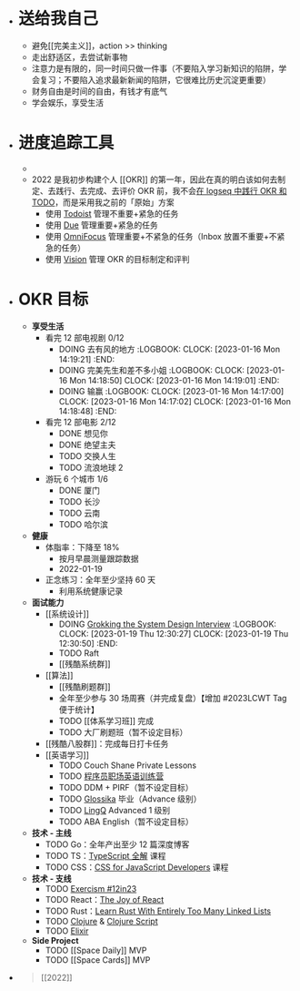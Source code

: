- # 送给我自己
	- 避免[[完美主义]]，action >> thinking
	- 走出舒适区，去尝试新事物
	- 注意力是有限的，同一时间只做一件事（不要陷入学习新知识的陷阱，学会复习；不要陷入追求最新新闻的陷阱，它很难比历史沉淀更重要）
	- 财务自由是时间的自由，有钱才有底气
	- 学会娱乐，享受生活
- # 进度追踪工具
	-
	- 2022 是我初步构建个人 [[OKR]] 的第一年，因此在真的明白该如何去制定、去践行、去完成、去评价 OKR 前，我不会[在 logseq 中践行 OKR 和 TODO](https://www.bmpi.dev/self/okr-gtd-note-logseq/)，而是采用我之前的「原始」方案
		- 使用 [Todoist](https://todoist.com/) 管理不重要+紧急的任务
		- 使用 [Due](https://www.dueapp.com/) 管理重要+紧急的任务
		- 使用 [OmniFocus](https://www.omnigroup.com/omnifocus/) 管理重要+不紧急的任务（Inbox 放置不重要+不紧急的任务）
		- 使用 [Vision](https://okr.vision/) 管理 OKR 的目标制定和评判
- # OKR 目标
	- **享受生活**
		- 看完 12 部电视剧 0/12
			- DOING 去有风的地方
			  :LOGBOOK:
			  CLOCK: [2023-01-16 Mon 14:19:21]
			  :END:
			- DOING 完美先生和差不多小姐
			  :LOGBOOK:
			  CLOCK: [2023-01-16 Mon 14:18:50]
			  CLOCK: [2023-01-16 Mon 14:19:01]
			  :END:
			- DOING 输赢
			  :LOGBOOK:
			  CLOCK: [2023-01-16 Mon 14:17:00]
			  CLOCK: [2023-01-16 Mon 14:17:02]
			  CLOCK: [2023-01-16 Mon 14:18:48]
			  :END:
		- 看完 12 部电影 2/12
			- DONE 想见你
			- DONE 绝望主夫
			- TODO 交换人生
			- TODO 流浪地球 2
		- 游玩 6 个城市 1/6
			- DONE 厦门
			- TODO 长沙
			- TODO 云南
			- TODO 哈尔滨
	- **健康**
		- 体脂率：下降至 18%
			- 按月早晨测量跟踪数据
			- 2022-01-19
		- 正念练习：全年至少坚持 60 天
			- 利用系统健康记录
	- **面试能力**
		- [[系统设计]]
			- DOING [Grokking the System Design Interview](https://designgurus.org/path-player?courseid=grokking-the-system-design-interview&unit=grokking-the-system-design-interview_1626455038323_0Unit)
			  :LOGBOOK:
			  CLOCK: [2023-01-19 Thu 12:30:27]
			  CLOCK: [2023-01-19 Thu 12:30:50]
			  :END:
			- TODO Raft
			- [[残酷系统群]]
		- [[算法]]
			- [[残酷刷题群]]
			- 全年至少参与 30 场周赛（并完成复盘）【增加  #2023LCWT Tag 便于统计】
			- TODO [[体系学习班]] 完成
			- TODO 大厂刷题班（暂不设定目标）
		- [[残酷八股群]]：完成每日打卡任务
		- [[英语学习]]
			- TODO Couch Shane Private Lessons
			- TODO [程序员职场英语训练营](https://xiedaimala.com/courses/61051c91-47bf-4585-8521-1dbe4f1414ed)
			- TODO DDM + PIRF（暂不设定目标）
			- TODO [Glossika](https://ai.glossika.com/) 毕业（Advance 级别）
			- TODO [LingQ](https://www.lingq.com/en/) Advanced 1 级别
			- TODO ABA English（暂不设定目标）
	- **技术 - 主线**
		- TODO Go：全年产出至少 12 篇深度博客
		- TODO TS：[TypeScript 全解](https://xiedaimala.com/courses/70264e2d-5a7b-4adc-b80c-aeb39d12dfb4) 课程
		- TODO CSS：[CSS for JavaScript Developers](https://courses.joshwcomeau.com/css-for-js) 课程
	- **技术 - 支线**
		- TODO [Exercism #12in23](https://exercism.org/challenges/12in23)
		- TODO React：[The Joy of React](https://courses.joshwcomeau.com/joy-of-react)
		- TODO Rust：[Learn Rust With Entirely Too Many Linked Lists](https://rust-unofficial.github.io/too-many-lists/index.html#learn-rust-with-entirely-too-many-linked-lists)
		- TODO [Clojure](https://exercism.org/tracks/clojure) & [Clojure Script](https://exercism.org/tracks/clojurescript)
		- TODO [Elixir](https://exercism.org/tracks/elixir)
	- **Side Project**
		- TODO [[Space Daily]] MVP
		- TODO [[Space Cards]] MVP
- > [[2022]]
